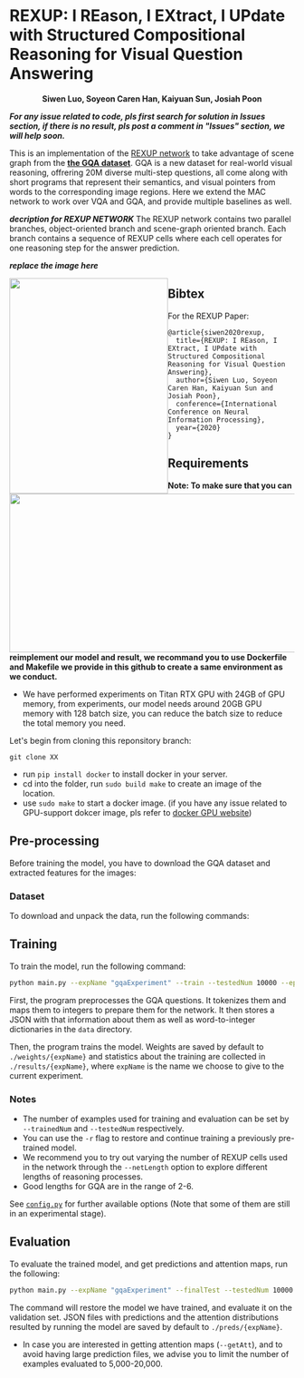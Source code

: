 # REXUP: I REason, I EXtract, I UPdate with Structured Compositional Reasoning for Visual Question Answering

<p align="center">
  <b>Siwen Luo, Soyeon Caren Han, Kaiyuan Sun, Josiah Poon</b></span>
</p>

**_For any issue related to code, pls first search for solution in Issues section, if there is no result, pls post a comment in "Issues" section, we will help soon._**

This is an implementation of the [REXUP network](https://arxiv.org/abs/2007.13262) to take advantage of scene graph from the <b>[the GQA dataset](https://www.visualreasoning.net)</b>. GQA is a new dataset for real-world visual reasoning, offrering 20M diverse multi-step questions, all come along with short programs that represent their semantics, and visual pointers from words to the corresponding image regions. Here we extend the MAC network to work over VQA and GQA, and provide multiple baselines as well.

**_decription for REXUP NETWORK_**
The REXUP network contains two parallel branches, object-oriented branch and scene-graph oriented branch. Each branch contains a sequence of REXUP cells where each cell operates for one reasoning step for the answer prediction. 

**_replace the image here_**

<div align="center">
  <img src="https://raw.githubusercontent.com/usydnlp/REXUP/master/model_img/REXUP.png" style="float:left" width="280px" height='380px'>
  <img src="https://raw.githubusercontent.com/usydnlp/REXUP/master/model_img/REXUP_cell.png" style="float:right" width="600px", height='280px'>
</div>

## Bibtex

For the REXUP Paper:

```
@article{siwen2020rexup,
  title={REXUP: I REason, I EXtract, I UPdate with Structured Compositional Reasoning for Visual Question Answering},
  author={Siwen Luo, Soyeon Caren Han, Kaiyuan Sun and Josiah Poon},
  conference={International Conference on Neural Information Processing},
  year={2020}
}
```

## Requirements

**Note: To make sure that you can reimplement our model and result, we recommand you to use Dockerfile and Makefile we provide in this github to create a same environment as we conduct.**

- We have performed experiments on Titan RTX GPU with 24GB of GPU memory, from experiments, our model needs around 20GB GPU memory with 128 batch size, you can reduce the batch size to reduce the total memory you need.

Let's begin from cloning this reponsitory branch:

```
git clone XX
```

- run `pip install docker` to install docker in your server.
- cd into the folder, run `sudo build make` to create an image of the location.
- use `sudo make` to start a docker image. (if you have any issue related to GPU-support dokcer image, pls refer to [docker GPU website](https://www.tensorflow.org/install/docker))


## Pre-processing

Before training the model, you have to download the GQA dataset and extracted features for the images:

### Dataset

To download and unpack the data, run the following commands:

<!-- ```bash
mkdir data
cd data
wget https://nlp.stanford.edu/data/gqa/data1.2.zip
unzip data1.2.zip
wget http://nlp.stanford.edu/data/glove.6B.zip
unzip glove.6B.zip
cd ../
```

#### Notes
1. **The data zip file here contains only the minimum information and splits needed to run the model in this repository. To access the full version of the dataset with more information about the questions as well as the test/challenge splits please download the questions from the [`official download page`](https://www.visualreasoning.net/download.html).**


```bash
mkdir data
cd data
wget http://nlp.stanford.edu/data/glove.6B.zip
unzip glove.6B.zip -d glove
mkdir gqa
cd gqa
wget https://nlp.stanford.edu/data/gqa/sceneGraphs.zip
unzip sceneGraphs.zip -d sceneGraphs
wget https://nlp.stanford.edu/data/gqa/questions1.3.zip
unzip questions1.3.zip -d questions
```

Alternatively, if you have the latest version of the GQA dataset already downloaded, use symlinks to link to the dataset items.

### Feature download and preparation

<!-- 
```bash
cd data
wget http://nlp.stanford.edu/data/gqa/objectFeatures.zip
unzip objectFeatures.zip
cd ../
python merge.py --name objects
``` -->

## Training

To train the model, run the following command:

```bash
python main.py --expName "gqaExperiment" --train --testedNum 10000 --epochs 25 --netLength 4 @configs/gqa/gqa_ensemble.txt
```

First, the program preprocesses the GQA questions. It tokenizes them and maps them to integers to prepare them for the network. It then stores a JSON with that information about them as well as word-to-integer dictionaries in the `data` directory.

Then, the program trains the model. Weights are saved by default to `./weights/{expName}` and statistics about the training are collected in `./results/{expName}`, where `expName` is the name we choose to give to the current experiment.

### Notes

- The number of examples used for training and evaluation can be set by `--trainedNum` and `--testedNum` respectively.
- You can use the `-r` flag to restore and continue training a previously pre-trained model.
- We recommend you to try out varying the number of REXUP cells used in the network through the `--netLength` option to explore different lengths of reasoning processes.
- Good lengths for GQA are in the range of 2-6.

See [`config.py`](config.py) for further available options (Note that some of them are still in an experimental stage).


## Evaluation

To evaluate the trained model, and get predictions and attention maps, run the following:

```bash
python main.py --expName "gqaExperiment" --finalTest --testedNum 10000 --netLength 4 -r --getPreds --getAtt @configs/gqa/gqa_ensemble.txt
```

The command will restore the model we have trained, and evaluate it on the validation set. JSON files with predictions and the attention distributions resulted by running the model are saved by default to `./preds/{expName}`.

- In case you are interested in getting attention maps (`--getAtt`), and to avoid having large prediction files, we advise you to limit the number of examples evaluated to 5,000-20,000.


